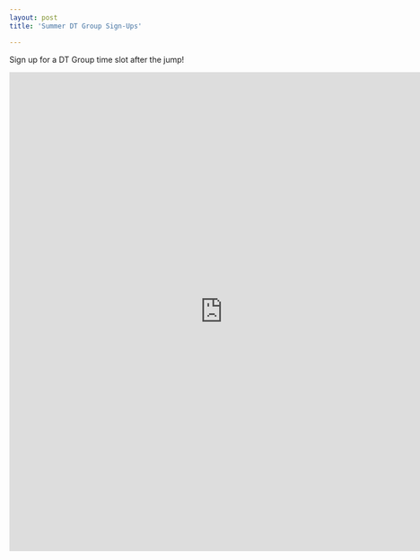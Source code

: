 ```yaml
---
layout: post
title: 'Summer DT Group Sign-Ups'

---
```


Sign up for a DT Group time slot after the jump!


<iframe width="760" height="854" src="https://docs.google.com/spreadsheet/embeddedform?formkey=dFF1ME1MNGQ3M05IT3g4MEY2NEVlalE6MQ" frameborder="0" marginheight="0" marginwidth="0"></iframe>
